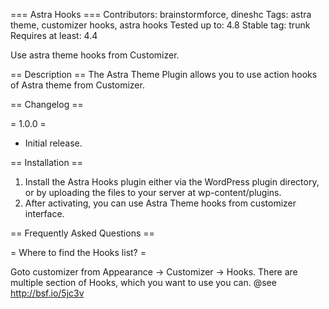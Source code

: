 === Astra Hooks ===
Contributors: brainstormforce, dineshc
Tags: astra theme, customizer hooks, astra hooks
Tested up to: 4.8
Stable tag: trunk
Requires at least: 4.4

Use astra theme hooks from Customizer.

== Description ==
The Astra Theme Plugin allows you to use action hooks of Astra theme from Customizer.

== Changelog ==

= 1.0.0 =
* Initial release.

== Installation ==

1. Install the Astra Hooks plugin either via the WordPress plugin directory, or by uploading the files to your server at wp-content/plugins.
2. After activating, you can use Astra Theme hooks from customizer interface.

== Frequently Asked Questions ==

= Where to find the Hooks list? =

Goto customizer from Appearance -> Customizer -> Hooks. There are multiple section of Hooks, which you want to use you can. @see http://bsf.io/5jc3v